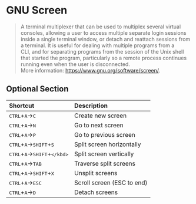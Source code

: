 # GNU Screen
> A terminal multiplexer that can be used to multiplex several virtual  
> consoles, allowing a user to access multiple separate login sessions  
> inside a single terminal window, or detach and reattach sessions from  
> a terminal. It is useful for dealing with multiple programs from a  
> CLI, and for separating programs from the session of the Unix shell  
> that started the program, particularly so a remote process continues  
> running even when the user is disconnected.  
> More information: <https://www.gnu.org/software/screen/>.

## Optional Section
|Shortcut|Description|
|:--|:--|
|<kbd>CTRL</kbd>+<kbd>A</kbd>-><kbd>C</kbd>|Create new screen|
|<kbd>CTRL</kbd>+<kbd>A</kbd>-><kbd>N</kbd>|Go to next screen|
|<kbd>CTRL</kbd>+<kbd>A</kbd>-><kbd>P</kbd>|Go to previous screen|
|<kbd>CTRL</kbd>+<kbd>A</kbd>-><kbd>SHIFT</kbd>+<kbd>S</kbd>|Split screen horizontally|
|<kbd>CTRL</kbd>+<kbd>A</kbd>-><kbd>SHIFT</kbd>+<kbd>\</kbd>|Split screen vertically|
|<kbd>CTRL</kbd>+<kbd>A</kbd>-><kbd>TAB</kbd>|Traverse split screens|
|<kbd>CTRL</kbd>+<kbd>A</kbd>-><kbd>SHIFT</kbd>+<kbd>X</kbd>|Unsplit screens|
|<kbd>CTRL</kbd>+<kbd>A</kbd>-><kbd>ESC</kbd>|Scroll screen (ESC to end)|
|<kbd>CTRL</kbd>+<kbd>A</kbd>-><kbd>D|Detach screens|

